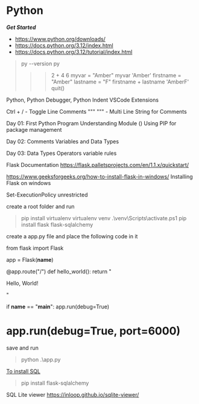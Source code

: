 # Python

***Get Started***
- https://www.python.org/downloads/
- https://docs.python.org/3.12/index.html
- https://docs.python.org/3.12/tutorial/index.html

> py --version
> py
>>> 2 + 4
6
>>> myvar = "Amber"
>>> myvar
'Amber'
>>> firstname = "Amber"
>>> lastname = "F"
>>> firstname + lastname
'AmberF'
>>> quit()

Python, Python Debugger, Python Indent VSCode Extensions


Ctrl + / - Toggle Line Comments 
""" """ - Multi Line String for Comments 

Day 01:
First Python Program
Understanding Module ()
Using PIP for package management

Day 02:
Comments
Variables and Data Types

Day 03:
Data Types
Operators
variable rules

Flask Documentation
https://flask.palletsprojects.com/en/1.1.x/quickstart/

https://www.geeksforgeeks.org/how-to-install-flask-in-windows/
Installing Flask on windows

Set-ExecutionPolicy unrestricted


create a root folder and run
>pip install virtualenv
>virtualenv venv
.\venv\Scripts\activate.ps1 
>pip install flask flask-sqlalchemy

create a app.py file and place the following code in it


from flask import Flask

app = Flask(__name__)


@app.route("/")
def hello_world():
    return "<p>Hello, World!</p>"


if __name__ == "__main__":
    app.run(debug=True)
   # app.run(debug=True, port=6000)
   
save and run 
>python .\app.py

[To install SQL](https://flask-sqlalchemy.palletsprojects.com/en/3.1.x/)

>pip install flask-sqlalchemy

SQL Lite viewer
https://inloop.github.io/sqlite-viewer/
